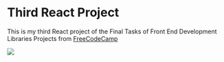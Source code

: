 # Third React Project

This is my third React project of the Final Tasks of Front End Development Libraries Projects from [FreeCodeCamp](https://www.freecodecamp.org/)

![](https://user-images.githubusercontent.com/66536024/116495691-c84e0e80-a879-11eb-9ca7-218de758db3c.png)
